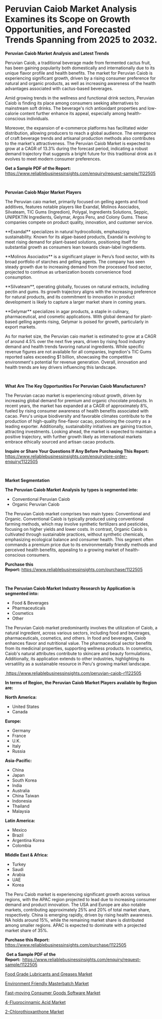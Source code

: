 <p><h1>Peruvian Caiob Market Analysis Examines its Scope on Growth Opportunities, and Forecasted Trends Spanning from 2025 to 2032.</h1></p><p><strong>Peruvian Caiob Market Analysis and Latest Trends</strong></p>
<p><p>Peruvian Caiob, a traditional beverage made from fermented cactus fruit, has been gaining popularity both domestically and internationally due to its unique flavor profile and health benefits. The market for Peruvian Caiob is experiencing significant growth, driven by a rising consumer preference for natural and organic products, as well as increasing awareness of the health advantages associated with cactus-based beverages. </p><p>Amid growing trends in the wellness and functional drink sectors, Peruvian Caiob is finding its place among consumers seeking alternatives to mainstream soft drinks. The beverage's rich antioxidant properties and low-calorie content further enhance its appeal, especially among health-conscious individuals. </p><p>Moreover, the expansion of e-commerce platforms has facilitated wider distribution, allowing producers to reach a global audience. The emergence of craft beverage trends and artisanal production methods also contributes to the market's attractiveness. The Peruvian Caiob Market is expected to grow at a CAGR of 13.3% during the forecast period, indicating a robust demand trajectory that suggests a bright future for this traditional drink as it evolves to meet modern consumer preferences.</p></p>
<p><strong>Get a Sample PDF of the Report:&nbsp;</strong> <a href="https://www.reliablebusinessinsights.com/enquiry/request-sample/1122505?utm_campaign=97&utm_medium=2&utm_source=Github&utm_content=ia&utm_term=04042025&utm_id=peruvian-caiob">https://www.reliablebusinessinsights.com/enquiry/request-sample/1122505</a></p>
<p>&nbsp;</p>
<p><strong>Peruvian Caiob Major Market Players</strong></p>
<p><p>The Peruvian caio market, primarily focused on gelling agents and food additives, features notable players like Exandal, Molinos Asociados, Silvateam, TIC Gums (Ingredion), Polygal, Ingredients Solutions, Seppic, UNIPEKTIN Ingredients, Gelymar, Argos Peru, and Colony Gums. These companies compete on product quality, innovation, and customer service.</p><p>**Exandal** specializes in natural hydrocolloids, emphasizing sustainability. Known for its algae-based products, Exandal is evolving to meet rising demand for plant-based solutions, positioning itself for substantial growth as consumers lean towards clean-label ingredients.</p><p>**Molinos Asociados** is a significant player in Peru’s food sector, with its broad portfolio of starches and gelling agents. The company has seen steady growth due to increasing demand from the processed food sector, projected to continue as urbanization boosts convenience food consumption.</p><p>**Silvateam**, operating globally, focuses on natural extracts, including pectin and gums. Its growth trajectory aligns with the increasing preference for natural products, and its commitment to innovation in product development is likely to capture a larger market share in coming years.</p><p>**Gelymar** specializes in agar products, a staple in culinary, pharmaceutical, and cosmetic applications. With global demand for plant-based gelling agents rising, Gelymar is poised for growth, particularly in export markets.</p><p>As for market size, the Peruvian caio market is estimated to grow at a CAGR of around 4.5% over the next five years, driven by rising food industry demand and health trends favoring natural ingredients. While specific revenue figures are not available for all companies, Ingredion's TIC Gums reported sales exceeding $1 billion, showcasing the competitive environment's potential for revenue generation. Overall, innovation and health trends are key drivers influencing this landscape.</p></p>
<p>&nbsp;</p>
<p><strong>What Are The Key Opportunities For Peruvian Caiob Manufacturers?</strong></p>
<p><p>The Peruvian cacao market is experiencing robust growth, driven by increasing global demand for premium and organic chocolate products. In recent years, the market has expanded at a CAGR of approximately 8%, fueled by rising consumer awareness of health benefits associated with cacao. Peru's unique biodiversity and favorable climates contribute to the production of high-quality fine-flavor cacao, positioning the country as a leading exporter. Additionally, sustainability initiatives are gaining traction, attracting investments. Looking ahead, the market is expected to maintain a positive trajectory, with further growth likely as international markets embrace ethically sourced and artisan cacao products.</p></p>
<p><strong>Inquire or Share Your Questions If Any Before Purchasing This Report:</strong> <a href="https://www.reliablebusinessinsights.com/enquiry/pre-order-enquiry/1122505?utm_campaign=97&utm_medium=2&utm_source=Github&utm_content=ia&utm_term=04042025&utm_id=peruvian-caiob">https://www.reliablebusinessinsights.com/enquiry/pre-order-enquiry/1122505</a></p>
<p>&nbsp;</p>
<p><strong>Market Segmentation</strong></p>
<p><strong>The Peruvian Caiob Market Analysis by types is segmented into:</strong></p>
<p><ul><li>Conventional Peruvian Caiob</li><li>Organic Peruvian Caiob</li></ul></p>
<p><p>The Peruvian Caiob market comprises two main types: Conventional and Organic. Conventional Caiob is typically produced using conventional farming methods, which may involve synthetic fertilizers and pesticides, focusing on higher yields and lower costs. In contrast, Organic Caiob is cultivated through sustainable practices, without synthetic chemicals, emphasizing ecological balance and consumer health. This segment often commands a premium price due to its environmentally friendly methods and perceived health benefits, appealing to a growing market of health-conscious consumers.</p></p>
<p><strong>Purchase this Report:&nbsp;</strong><a href="https://www.reliablebusinessinsights.com/purchase/1122505?utm_campaign=97&utm_medium=2&utm_source=Github&utm_content=ia&utm_term=04042025&utm_id=peruvian-caiob">https://www.reliablebusinessinsights.com/purchase/1122505</a></p>
<p>&nbsp;</p>
<p><strong>The Peruvian Caiob Market Industry Research by Application is segmented into:</strong></p>
<p><ul><li>Food & Beverages</li><li>Pharmaceuticals</li><li>Cosmetics</li><li>Other</li></ul></p>
<p><p>The Peruvian Caiob market predominantly involves the utilization of Caiob, a natural ingredient, across various sectors, including food and beverages, pharmaceuticals, cosmetics, and others. In food and beverages, Caiob enhances flavor and nutritional value. The pharmaceutical sector benefits from its medicinal properties, supporting wellness products. In cosmetics, Caiob's natural attributes contribute to skincare and beauty formulations. Additionally, its application extends to other industries, highlighting its versatility as a sustainable resource in Peru's growing market landscape.</p></p>
<p><a href="https://www.reliablebusinessinsights.com/peruvian-caiob-r1122505?utm_campaign=97&utm_medium=2&utm_source=Github&utm_content=ia&utm_term=04042025&utm_id=peruvian-caiob">&nbsp;https://www.reliablebusinessinsights.com/peruvian-caiob-r1122505</a></p>
<p><strong>In terms of Region, the Peruvian Caiob Market Players available by Region are:</strong></p>
<p>
    <p> <strong> North America: </strong>
        <ul>
            <li>United States</li>
            <li>Canada</li>
        </ul>
        </p> 
    <p> <strong> Europe: </strong>
        <ul>
            <li>Germany</li>
            <li>France</li>
            <li>U.K.</li>
            <li>Italy</li>
            <li>Russia</li>
        </ul>
        </p> 
    <p> <strong> Asia-Pacific: </strong>
        <ul>
            <li>China</li>
            <li>Japan</li>
            <li>South Korea</li>
            <li>India</li>
            <li>Australia</li>
            <li>China Taiwan</li>
            <li>Indonesia</li>
            <li>Thailand</li>
            <li>Malaysia</li>
        </ul>
        </p> 
    <p> <strong> Latin America: </strong>
        <ul>
            <li>Mexico</li>
            <li>Brazil</li>
            <li>Argentina Korea</li>
            <li>Colombia</li>
        </ul>
        </p> 
    <p> <strong> Middle East & Africa: </strong>
        <ul>
            <li>Turkey</li>
            <li>Saudi</li>
            <li>Arabia</li>
            <li>UAE</li>
            <li>Korea</li>
        </ul>
    </p>
    </p>
<p><p>The Peru Caiob market is experiencing significant growth across various regions, with the APAC region projected to lead due to increasing consumer demand and product innovation. The USA and Europe are also notable markets, contributing approximately 25% and 20% of total market share, respectively. China is emerging rapidly, driven by rising health awareness. NA holds around 15%, while the remaining market share is distributed among smaller regions. APAC is expected to dominate with a projected market share of 35%.</p></p>
<p><strong>Purchase this Report: </strong><a href="https://www.reliablebusinessinsights.com/purchase/1122505?utm_campaign=97&utm_medium=2&utm_source=Github&utm_content=ia&utm_term=04042025&utm_id=peruvian-caiob">https://www.reliablebusinessinsights.com/purchase/1122505</a></p>
<p>&nbsp;<strong>Get a Sample PDF of the Report:&nbsp;&nbsp;</strong><a href="https://www.reliablebusinessinsights.com/enquiry/request-sample/1122505?utm_campaign=97&utm_medium=2&utm_source=Github&utm_content=ia&utm_term=04042025&utm_id=peruvian-caiob">https://www.reliablebusinessinsights.com/enquiry/request-sample/1122505</a></p>
<p><strong></strong></p>
<p><p><a href="https://github.com/taffouasaoka/Market-Research-Report-List-1/blob/main/food-grade-lubricants-and-greases-market.md?utm_campaign=97&utm_medium=2&utm_source=Github&utm_content=ia&utm_term=04042025&utm_id=peruvian-caiob">Food Grade Lubricants and Greases Market</a></p><p><a href="https://github.com/bartzthateis/Market-Research-Report-List-1/blob/main/environment-friendly-masterbatch-market.md?utm_campaign=97&utm_medium=2&utm_source=Github&utm_content=ia&utm_term=04042025&utm_id=peruvian-caiob">Environment Friendly Masterbatch Market</a></p><p><a href="https://github.com/kuciakkukalo/Market-Research-Report-List-1/blob/main/fast-moving-consumer-goods-software-market.md?utm_campaign=97&utm_medium=2&utm_source=Github&utm_content=ia&utm_term=04042025&utm_id=peruvian-caiob">Fast-moving Consumer Goods Software Market</a></p><p><a href="https://github.com/moorsdorak31/Market-Research-Report-List-1/blob/main/4-fluorocinnamic-acid-market.md?utm_campaign=97&utm_medium=2&utm_source=Github&utm_content=ia&utm_term=04042025&utm_id=peruvian-caiob">4-Fluorocinnamic Acid Market</a></p><p><a href="https://github.com/danitkeavyx7/Market-Research-Report-List-1/blob/main/2-chlorothioxanthone-market.md?utm_campaign=97&utm_medium=2&utm_source=Github&utm_content=ia&utm_term=04042025&utm_id=peruvian-caiob">2-Chlorothioxanthone Market</a></p></p>